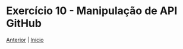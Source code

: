 # Exercício 10 - Manipulação de API GitHub

[Anterior](../9-simulador-de-financiamento/README.md) | [Início](../../README.md)